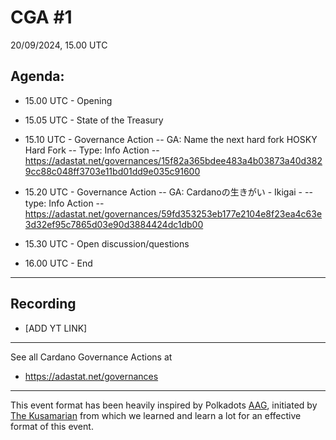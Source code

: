 # CGA #1
20/09/2024, 15.00 UTC

## Agenda:
- 15.00 UTC - Opening
- 15.05 UTC - State of the Treasury
- 15.10 UTC - Governance Action
  -- GA: Name the next hard fork HOSKY Hard Fork
  -- Type: Info Action
  -- https://adastat.net/governances/15f82a365bdee483a4b03873a40d3829cc88c048ff3703e11bd01dd9e035c91600 

- 15.20 UTC - Governance Action
  -- GA: Cardanoの生きがい - Ikigai -
  -- type: Info Action
  -- https://adastat.net/governances/59fd353253eb177e2104e8f23ea4c63e3d32ef95c7865d03e90d3884424dc1db00

- 15.30 UTC - Open discussion/questions
- 16.00 UTC - End
------------
## Recording
- [ADD YT LINK]
------------
See all Cardano Governance Actions at
- https://adastat.net/governances 
------------
This event format has been heavily inspired by Polkadots [AAG](https://www.youtube.com/watch?v=zsL000Zg5OQ&list=PLtyd7v_I7PGkXbJmKojrZ1KXwspR1JkpV&pp=iAQB), initiated by [The Kusamarian](https://x.com/TheKusamarian) from which we learned and learn a lot for an effective format of this event. 
